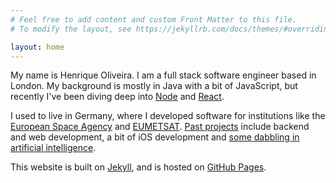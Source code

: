 ```yaml
---
# Feel free to add content and custom Front Matter to this file.
# To modify the layout, see https://jekyllrb.com/docs/themes/#overriding-theme-defaults

layout: home
---
```


 My name is Henrique Oliveira. I am a full stack software engineer based in London. My background is mostly in Java with a bit of JavaScript, but recently I've been diving deep into [Node](https://nodejs.org) and [React](https://facebook.github.io/react/).

 I used to live in Germany, where I developed software for institutions like the [European Space Agency](http://esa.int/) and [EUMETSAT](http://www.eumetsat.int/). [Past projects](/cv) include backend and web development, a bit of iOS development and [some dabbling in artificial intelligence](/publications).

 This website is built on [Jekyll](http://jekyllrb.com/), and is hosted on [GitHub Pages](https://pages.github.com/).
